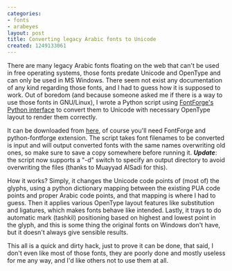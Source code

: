 ```yaml
---
categories:
- fonts
- arabeyes
layout: post
title: Converting legacy Arabic fonts to Unicode
created: 1249133061
---
```

There are many legacy Arabic fonts floating on the web that can't be used in free operating systems, those fonts predate Unicode and OpenType and can only be used in MS Windows. There seem not exist any documentation of any kind regarding those fonts, and I had to guess how it is supposed to work. Out of boredom (and because someone asked me if there is a way to use those fonts in GNU/Linux), I wrote a Python script using <a href="http://fontforge.sourceforge.net/python.html">FontForge's Python interface</a> to convert them to Unicode with necessary OpenType layout to render them correctly.

It can be downloaded from <a href="http://svn.arabeyes.org/viewvc/art/khotot/tools/legacy2opentype.py?view=markup">here</a>, of course you'll need FontForge and python-fontforge extension. The script takes font filenames to be converted is input and will output converted fonts with the same names overwriting old ones, so make sure to save a copy somewhere before running it. <em><strong>Update</strong></em>: the script now supports a "-d" switch to specify an output directory to avoid overwriting the files (thanks to Muayyad AlSadi for this).

How it works? Simply, it changes the Unicode code points of (most of) the glyphs, using a python dictionary mapping between the existing PUA code points and proper Arabic code points, and that mapping is where I had to guess. Then it applies various OpenType layout features like substitution and ligatures, which makes fonts behave like intended. Lastly, it trays to do automatic mark (tashkil) positioning based on highest and lowest point in the glyph, and this is some thing the original fonts on Windows don't have, but it doesn't always give sensible results.

This all is a quick and dirty hack, just to prove it can be done, that said, I don't even like most of those fonts, they are poorly done and mostly useless for me any way, and I'd like others not to use them at all.
